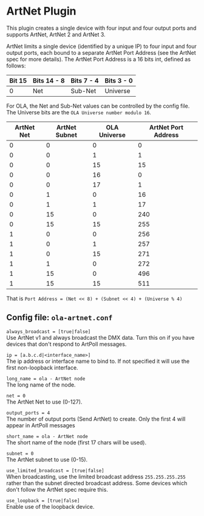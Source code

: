 ArtNet Plugin
=============

This plugin creates a single device with four input and four output ports and
supports ArtNet, ArtNet 2 and ArtNet 3.

ArtNet limits a single device (identified by a unique IP) to four input and four
output ports, each bound to a separate ArtNet Port Address (see the ArtNet spec
for more details). The ArtNet Port Address is a 16 bits int, defined as follows:

| Bit 15 | Bits 14 - 8 | Bits 7 - 4 | Bits 3 - 0 |
| ------ | ----------- | ---------- | ---------- |
| 0      | Net         | Sub-Net    | Universe   |

For OLA, the Net and Sub-Net values can be controlled by the config file. The
Universe bits are the `OLA Universe number modulo 16`.

| ArtNet Net | ArtNet Subnet | OLA Universe | ArtNet Port Address |
| ---------- | ------------- | ------------ | ------------------- |
| 0          | 0             | 0            | 0                   |
| 0          | 0             | 1            | 1                   |
| 0          | 0             | 15           | 15                  |
| 0          | 0             | 16           | 0                   |
| 0          | 0             | 17           | 1                   |
| 0          | 1             | 0            | 16                  |
| 0          | 1             | 1            | 17                  |
| 0          | 15            | 0            | 240                 |
| 0          | 15            | 15           | 255                 |
| 1          | 0             | 0            | 256                 |
| 1          | 0             | 1            | 257                 |
| 1          | 0             | 15           | 271                 |
| 1          | 1             | 0            | 272                 |
| 1          | 15            | 0            | 496                 |
| 1          | 15            | 15           | 511                 |

That is `Port Address = (Net << 8) + (Subnet << 4) + (Universe % 4)`


## Config file: `ola-artnet.conf`

`always_broadcast = [true|false]`  
Use ArtNet v1 and always broadcast the DMX data. Turn this on if you have
devices that don't respond to ArtPoll messages.

`ip = [a.b.c.d|<interface_name>]`  
The ip address or interface name to bind to. If not specified it will use the
first non-loopback interface.

`long_name = ola - ArtNet node`  
The long name of the node.

`net = 0`  
The ArtNet Net to use (0-127).

`output_ports = 4`  
The number of output ports (Send ArtNet) to create. Only the first 4 will appear
in ArtPoll messages

`short_name = ola - ArtNet node`  
The short name of the node (first 17 chars will be used).

`subnet = 0`  
The ArtNet subnet to use (0-15).

`use_limited_broadcast = [true|false]`  
When broadcasting, use the limited broadcast address `255.255.255.255` rather
than the subnet directed broadcast address. Some devices which don't follow the
ArtNet spec require this.

`use_loopback = [true|false]`  
Enable use of the loopback device.

